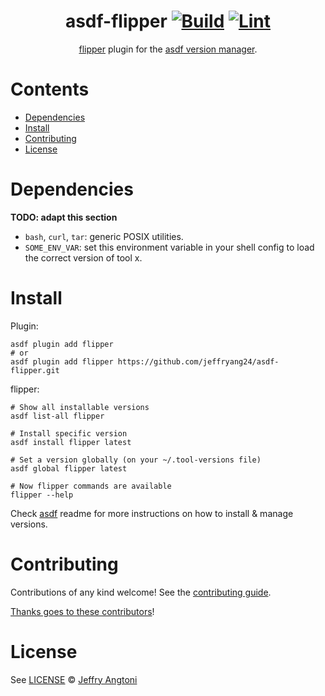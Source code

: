 <div align="center">

# asdf-flipper [![Build](https://github.com/jeffryang24/asdf-flipper/actions/workflows/build.yml/badge.svg)](https://github.com/jeffryang24/asdf-flipper/actions/workflows/build.yml) [![Lint](https://github.com/jeffryang24/asdf-flipper/actions/workflows/lint.yml/badge.svg)](https://github.com/jeffryang24/asdf-flipper/actions/workflows/lint.yml)


[flipper](https://fbflipper.com/docs/getting-started/) plugin for the [asdf version manager](https://asdf-vm.com).

</div>

# Contents

- [Dependencies](#dependencies)
- [Install](#install)
- [Contributing](#contributing)
- [License](#license)

# Dependencies

**TODO: adapt this section**

- `bash`, `curl`, `tar`: generic POSIX utilities.
- `SOME_ENV_VAR`: set this environment variable in your shell config to load the correct version of tool x.

# Install

Plugin:

```shell
asdf plugin add flipper
# or
asdf plugin add flipper https://github.com/jeffryang24/asdf-flipper.git
```

flipper:

```shell
# Show all installable versions
asdf list-all flipper

# Install specific version
asdf install flipper latest

# Set a version globally (on your ~/.tool-versions file)
asdf global flipper latest

# Now flipper commands are available
flipper --help
```

Check [asdf](https://github.com/asdf-vm/asdf) readme for more instructions on how to
install & manage versions.

# Contributing

Contributions of any kind welcome! See the [contributing guide](contributing.md).

[Thanks goes to these contributors](https://github.com/jeffryang24/asdf-flipper/graphs/contributors)!

# License

See [LICENSE](LICENSE) © [Jeffry Angtoni](https://github.com/jeffryang24/)

